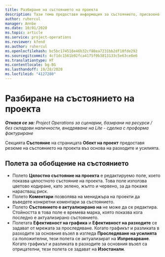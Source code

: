 ```yaml
---
title: Разбиране на състоянието на проекта
description: Тази тема предоставя информация за състоянието, присвоено към проекти в Dynamics 365 Project Operations.
author: ruhercul
manager: Annbe
ms.date: 10/01/2020
ms.topic: article
ms.service: project-operations
ms.reviewer: kfend
ms.author: ruhercul
ms.openlocfilehash: bc5bc174518e46b32cf88ea7231bb2df10fde292
ms.sourcegitcommit: 4cf1dc1561b92fca4175f0b3813133c5e63ce8e6
ms.translationtype: HT
ms.contentlocale: bg-BG
ms.lasthandoff: 10/28/2020
ms.locfileid: "4127280"
---
```

# <a name="understand-project-status"></a>Разбиране на състоянието на проекта

_**Отнася се за:** Project Operations за сценарии, базирани на ресурси / без складови наличности, внедряване на Lite - сделка с проформа фактуриране_


Секцията **Състояние** на страницата **Обект на проект** предоставя резюме на състоянието на проекта въз основа на разходите и усилията.


## <a name="status-summary-fields"></a>Полета за обобщение на състоянието

- Полето **Цялостно състояние на проекта** е редактируемо поле, което показва цялостното състояние на проекта. Това поле използва цветово кодиране, като зелено, жълто и червено, за да покаже нарастващ риск. 
- Полето **Коментари** позволява на мениджъра на проекти да въведете конкретни коментари за състоянието. 
- Полето **Състоянието е актуализирано на** не може да се редактира. Стойността в това поле е времева марка, която показва кога последно е актуализирано състоянието.
- Полетата **Ефективност на графика** и **Ефективност на разходите** се задават от мрежата за проследяване. Когато графикът и разликата в разходите за основния възел в изгледа **Проследяване на усилията** са положителни, тези полета се актуализират на **Изпреварване**. Когато графикът и разликата в разходите за основния възел са отрицателни, тези полета се задават на **Изостанали**.
